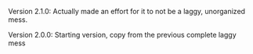Version 2.1.0: Actually made an effort for it to not be a laggy, unorganized mess.

Version 2.0.0: Starting version, copy from the previous complete laggy mess

